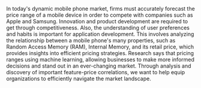 In today's dynamic mobile phone market, firms must accurately forecast the price range of a mobile device in order to compete with companies such as Apple and Samsung. Innovation and product development are required to get through competitiveness. Also, the understanding of user preferences and habits is important for application development. This involves analyzing the relationship between a mobile phone's many properties, such as Random Access Memory (RAM), Internal Memory, and its retail price, which provides insights into efficient pricing strategies. Research says that pricing ranges using machine learning, allowing businesses to make more informed decisions and stand out in an ever-changing market. Through analysis and discovery of important feature-price correlations, we want to help equip organizations to efficiently navigate the market landscape.
